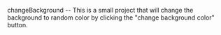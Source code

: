 changeBackground -- 
This is a small project that will change the background to random color by clicking the "change background color" button. 


